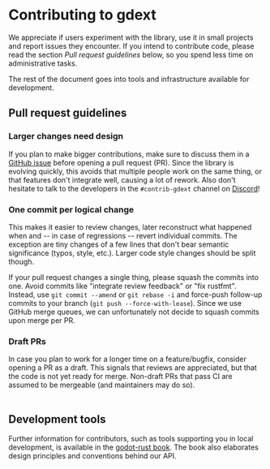 # Contributing to gdext

We appreciate if users experiment with the library, use it in small projects and report issues they encounter.
If you intend to contribute code, please read the section _Pull request guidelines_ below, so you spend less time on administrative tasks.

The rest of the document goes into tools and infrastructure available for development.


## Pull request guidelines

### Larger changes need design

If you plan to make bigger contributions, make sure to discuss them in a [GitHub issue] before opening a pull request (PR).
Since the library is evolving quickly, this avoids that multiple people work on the same thing, or that features don't integrate well,
causing a lot of rework. Also don't hesitate to talk to the developers in the `#contrib-gdext` channel on [Discord]!


### One commit per logical change

This makes it easier to review changes, later reconstruct what happened when and -- in case of regressions -- revert individual commits.
The exception are tiny changes of a few lines that don't bear semantic significance (typos, style, etc.).
Larger code style changes should be split though.

If your pull request changes a single thing, please squash the commits into one. Avoid commits like "integrate review feedback" or "fix rustfmt".
Instead, use `git commit --amend` or `git rebase -i` and force-push follow-up commits to your branch (`git push --force-with-lease`).
Since we use GitHub merge queues, we can unfortunately not decide to squash commits upon merge per PR.


### Draft PRs

In case you plan to work for a longer time on a feature/bugfix, consider opening a PR as a draft.
This signals that reviews are appreciated, but that the code is not yet ready for merge.
Non-draft PRs that pass CI are assumed to be mergeable (and maintainers may do so).  
<br/>


## Development tools

Further information for contributors, such as tools supporting you in local development, is available in the [godot-rust book].
The book also elaborates design principles and conventions behind our API.

[GitHub issue]: https://github.com/godot-rust/gdext/issues
[Discord]: https://discord.gg/aKUCJ8rJsc
[godot-rust book]: https://godot-rust.github.io/book/contribute
